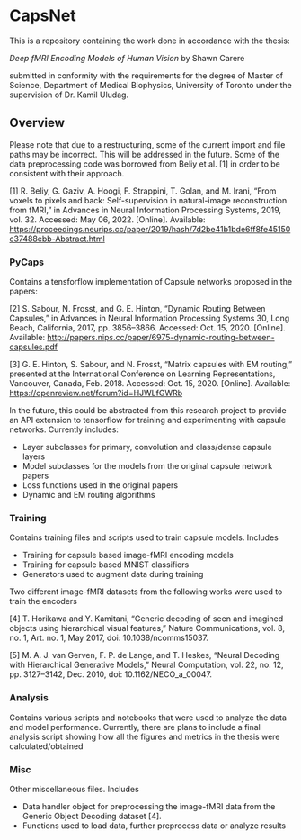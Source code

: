 # CapsNet

This is a repository containing the work done in accordance with the thesis:

*Deep fMRI Encoding Models of Human Vision* by Shawn Carere

submitted in conformity with the requirements for the degree of Master of Science,
Department of Medical Biophysics, University of Toronto under the supervision of
Dr. Kamil Uludag.

## Overview

Please note that due to a restructuring, some of the current import and file paths
may be incorrect. This will be addressed in the future. Some of the data preprocessing
code was borrowed from Beliy et al. [1] in order to be consistent with their approach.

[1] R. Beliy, G. Gaziv, A. Hoogi, F. Strappini, T. Golan, and M. Irani, “From voxels to pixels and back: Self-supervision in natural-image reconstruction from fMRI,” in Advances in Neural Information Processing Systems, 2019, vol. 32. Accessed: May 06, 2022. [Online]. Available: https://proceedings.neurips.cc/paper/2019/hash/7d2be41b1bde6ff8fe45150c37488ebb-Abstract.html


### PyCaps

Contains a tensforflow implementation of Capsule networks proposed in the papers:

[2] S. Sabour, N. Frosst, and G. E. Hinton, “Dynamic Routing Between Capsules,” in Advances in Neural Information Processing Systems 30, Long Beach, California, 2017, pp. 3856–3866. Accessed: Oct. 15, 2020. [Online]. Available: http://papers.nips.cc/paper/6975-dynamic-routing-between-capsules.pdf

[3] G. E. Hinton, S. Sabour, and N. Frosst, “Matrix capsules with EM routing,” presented at the International Conference on Learning Representations, Vancouver, Canada, Feb. 2018. Accessed: Oct. 15, 2020. [Online]. Available: https://openreview.net/forum?id=HJWLfGWRb

In the future, this could be abstracted from this research project to provide an
API extension to tensorflow for training and experimenting with capsule networks.
Currently includes:

  - Layer subclasses for primary, convolution and class/dense capsule layers
  - Model subclasses for the models from the original capsule network papers
  - Loss functions used in the original papers
  - Dynamic and EM routing algorithms

### Training

Contains training files and scripts used to train capsule models. Includes

  - Training for capsule based image-fMRI encoding models
  - Training for capsule based MNIST classifiers
  - Generators used to augment data during training

Two different image-fMRI datasets from the following works were used to train the encoders

[4] T. Horikawa and Y. Kamitani, “Generic decoding of seen and imagined objects using hierarchical visual features,” Nature Communications, vol. 8, no. 1, Art. no. 1, May 2017, doi: 10.1038/ncomms15037.

[5] M. A. J. van Gerven, F. P. de Lange, and T. Heskes, “Neural Decoding with Hierarchical Generative Models,” Neural Computation, vol. 22, no. 12, pp. 3127–3142, Dec. 2010, doi: 10.1162/NECO_a_00047.

### Analysis

Contains various scripts and notebooks that were used to analyze the data and model
performance. Currently, there are plans to include a final analysis script showing how all the figures and metrics
in the thesis were calculated/obtained

### Misc

Other miscellaneous files. Includes

  - Data handler object for preprocessing the image-fMRI data from the Generic 
  Object Decoding dataset [4].
  - Functions used to load data, further preprocess data or analyze results